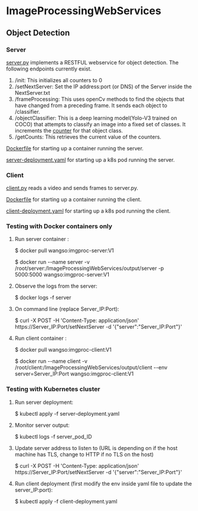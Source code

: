 # ImageProcessingWebServices

## Object Detection

### Server 
[server.py](https://github.com/wangso/ImageProcessingWebServices/Server/server.py) implements a RESTFUL webservice for object detection.
The following endpoints currently exist.
1. /init: This initializes all counters to 0
2. /setNextServer: Set the IP address:port (or DNS) of the Server inside the NextServer.txt 
3. /frameProcessing: This uses openCv methods to find the objects that have changed from a preceding frame. It sends each object to /classifier.
4. /objectClassifier: This is a deep learning model(Yolo-V3 trained on COCO) that attempts to classify an image into a fixed set of classes. It increments the [counter](https://github.com/wangso/ImageProcessingWebServices/output/server/output.txt) for that object class.
5. /getCounts: This retrieves the current value of the counters.

[Dockerfile](https://github.com/wangso/ImageProcessingWebServices/Server/Dockerfile) for starting up a container running the server.

[server-deployment.yaml](https://github.com/wangso/ImageProcessingWebServices/server-deployment.yaml) for starting up a k8s pod running the server.

### Client 
[client.py](https://github.com/wangso/ImageProcessingWebServices/Client/client.py) reads a video and sends frames to server.py.

[Dockerfile](https://github.com/wangso/ImageProcessingWebServices/Client/Dockerfile) for starting up a container running the client.

[client-deployment.yaml](https://github.com/wangso/ImageProcessingWebServices/client-deployment.yaml) for starting up a k8s pod running the client.

### Testing with Docker containers only

1. Run server container : 

    $ docker pull wangso:imgproc-server:V1 
    
    $ docker run --name server -v /root/server:/ImageProcessingWebServices/output/server -p 5000:5000 wangso:imgproc-server:V1
    
2. Observe the logs from the server:
    
    $ docker logs -f server
    
3. On command line (replace Server_IP:Port):

    $ curl -X POST -H 'Content-Type: application/json' https://Server_IP:Port/setNextServer -d '{"server":"Server_IP:Port"}'
    
3. Run client container : 
    
    $ docker pull wangso:imgproc-client:V1 
    
    $ docker run --name client -v /root/client:/ImageProcessingWebServices/output/client --env server=Server_IP:Port wangso:imgproc-client:V1
    
### Testing with Kubernetes cluster
1. Run server deployment:

    $ kubectl apply -f server-deployment.yaml
    
2. Monitor server output:

    $ kubectl logs -f server_pod_ID

3. Update server address to listen to (URL is depending on if the host machine has TLS, change to HTTP if no TLS on the host)

    $ curl -X POST -H 'Content-Type: application/json' https://Server_IP:Port/setNextServer -d '{"server":"Server_IP:Port"}'
    
3. Run client deployment (first modify the env inside yaml file to update the server_IP:port): 

     $ kubectl apply -f client-deployment.yaml
